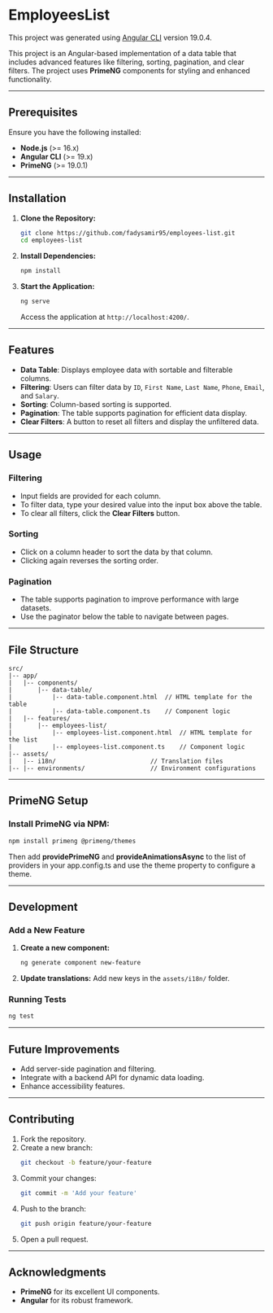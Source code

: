 # EmployeesList

This project was generated using [Angular CLI](https://github.com/angular/angular-cli) version 19.0.4.

This project is an Angular-based implementation of a data table that includes advanced features like filtering, sorting, pagination, and clear filters. The project uses **PrimeNG** components for styling and enhanced functionality.

---

## Prerequisites

Ensure you have the following installed:
- **Node.js** (>= 16.x)
- **Angular CLI** (>= 19.x)
- **PrimeNG** (>= 19.0.1)

---

## Installation

1. **Clone the Repository:**
   ```bash
   git clone https://github.com/fadysamir95/employees-list.git
   cd employees-list
   ```

2. **Install Dependencies:**
   ```bash
   npm install
   ```

3. **Start the Application:**
   ```bash
   ng serve
   ```
   Access the application at `http://localhost:4200/`.

---

## Features
- **Data Table**: Displays employee data with sortable and filterable columns.
- **Filtering**: Users can filter data by `ID`, `First Name`, `Last Name`, `Phone`, `Email`, and `Salary`.
- **Sorting**: Column-based sorting is supported.
- **Pagination**: The table supports pagination for efficient data display.
- **Clear Filters**: A button to reset all filters and display the unfiltered data.

---

## Usage

### Filtering
- Input fields are provided for each column.
- To filter data, type your desired value into the input box above the table.
- To clear all filters, click the **Clear Filters** button.

### Sorting
- Click on a column header to sort the data by that column.
- Clicking again reverses the sorting order.

### Pagination
- The table supports pagination to improve performance with large datasets.
- Use the paginator below the table to navigate between pages.

---

## File Structure

```
src/
|-- app/
|   |-- components/
|       |-- data-table/
|           |-- data-table.component.html  // HTML template for the table
|           |-- data-table.component.ts    // Component logic
|   |-- features/
|       |-- employees-list/
|           |-- employees-list.component.html  // HTML template for the list
|           |-- employees-list.component.ts    // Component logic
|-- assets/
|   |-- i18n/                          // Translation files
|-- |-- environments/                  // Environment configurations
```

---

## PrimeNG Setup

### Install PrimeNG via NPM:

```bash
npm install primeng @primeng/themes
```

Then add **providePrimeNG** and **provideAnimationsAsync** to the list of providers in your app.config.ts and use the theme property to configure a theme.

---

## Development

### Add a New Feature

1. **Create a new component:**
   ```bash
   ng generate component new-feature
   ```
2. **Update translations:** Add new keys in the `assets/i18n/` folder.

### Running Tests

```bash
ng test
```

---

## Future Improvements

- Add server-side pagination and filtering.
- Integrate with a backend API for dynamic data loading.
- Enhance accessibility features.

---

## Contributing

1. Fork the repository.
2. Create a new branch:
   ```bash
   git checkout -b feature/your-feature
   ```
3. Commit your changes:
   ```bash
   git commit -m 'Add your feature'
   ```
4. Push to the branch:
   ```bash
   git push origin feature/your-feature
   ```
5. Open a pull request.

---

## Acknowledgments
- **PrimeNG** for its excellent UI components.
- **Angular** for its robust framework.